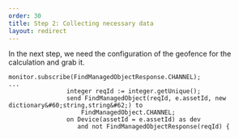```yaml
---
order: 30
title: Step 2: Collecting necessary data
layout: redirect
---
```


In the next step, we need the configuration of the geofence for the calculation and grab it.

	monitor.subscribe(FindManagedObjectResponse.CHANNEL);
	...
					integer reqId := integer.getUnique();
					send FindManagedObject(reqId, e.assetId, new dictionary&#60;string,string&#62;) to
						FindManagedObject.CHANNEL;
					on Device(assetId = e.assetId) as dev 
					   and not FindManagedObjectResponse(reqId) {
	
